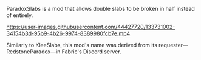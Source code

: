 ParadoxSlabs is a mod that allows double slabs to be broken in half instead of entirely.

https://user-images.githubusercontent.com/44427720/133731002-34154b3d-95b9-4b26-9974-8389980fcb7e.mp4

Similarly to KleeSlabs, this mod's name was derived from its requester—RedstoneParadox—in Fabric's Discord server.
